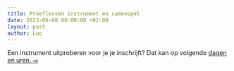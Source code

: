 ```yaml
---
title: Proeflessen instrument en samenspel
date: 2023-06-08 00:00:00 +02:00
layout: post
author: Luc
---
```


<p>Een instrument uitproberen voor je je inschrijft? Dat kan op volgende <a href="/proeflessen.html">dagen en uren. &rHar;</a></p>
